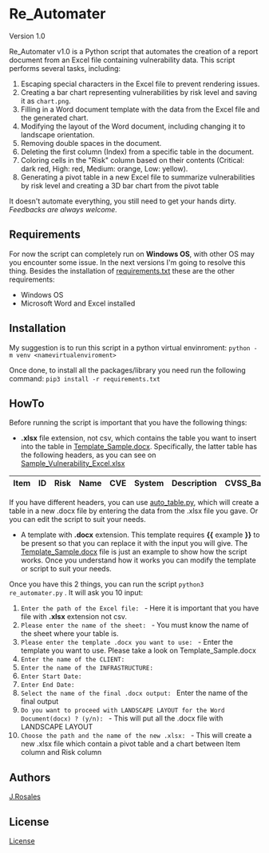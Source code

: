 # Re_Automater

Version 1.0

Re_Automater v1.0 is a Python script that automates the creation of a report document from an Excel file containing vulnerability data. This script performs several tasks, including:

1. Escaping special characters in the Excel file to prevent rendering issues.
2. Creating a bar chart representing vulnerabilities by risk level and saving it as `chart.png`.
3. Filling in a Word document template with the data from the Excel file and the generated chart.
4. Modifying the layout of the Word document, including changing it to landscape orientation.
5. Removing double spaces in the document.
6. Deleting the first column (Index) from a specific table in the document.
7. Coloring cells in the "Risk" column based on their contents (Critical: dark red, High: red, Medium: orange, Low: yellow).
8. Generating a pivot table in a new Excel file to summarize vulnerabilities by risk level and creating a 3D bar chart from the pivot table

It doesn't automate everything, you still need to get your hands dirty.
*Feedbacks are always welcome.*

## Requirements

For now the script can completely run on **Windows OS**, with other OS may you encounter some issue. In the next versions I'm going to resolve this thing.
Besides the installation of [requirements.txt](requirements.txt) these are the other requirements:

- Windows OS
- Microsoft Word and Excel installed


## Installation

My suggestion is to run this script in a python virtual envinroment:
`python -m venv <namevirtualenviroment>`

Once done, to install all the packages/library you need run the following command:
`pip3 install -r requirements.txt`

## HowTo

Before running the script is important that you have the following things:

-  **.xlsx** file extension, not csv, which contains the table you want to insert into the table in [Template_Sample.docx](template/Template_Sample.docx). Specifically, the latter table has the following headers, as you can see on [Sample_Vulnerability_Excel.xlsx](template/Sample_Vulnerability_Excel.xlsx)

| Item | ID  | Risk | Name | CVE | System | Description | CVSS_Base_Score | CVSS_Temporal_Score | Solution |
| ---- | --- | ---- | ---- | --- | ------ | ----------- | --------------- | ------------------- | -------- |


If you have different headers, you can use [auto_table.py](auto_table), which will create a table in a new .docx file by entering the data from the .xlsx file you gave. Or you can edit the script to suit your needs.

- A template with **.docx** extension. This template requires **{{** example **}}** to be present so that you can replace it with the input you will give. The [Template_Sample.docx](template/Template_Sample.docx) file is just an example to show how the script works. Once you understand how it works you can modify the template or script to suit your needs.

Once you have this 2 things, you can run the script `python3 re_automater.py` .
It will ask you 10 input:

1) `Enter the path of the Excel file: ` - Here it is important that you have file with **.xlsx** extension not csv.
2) `Please enter the name of the sheet: ` - You must know the name of the sheet where your table is.
3) `Please enter the template .docx you want to use: ` - Enter the template you want to use. Please take a look on Template_Sample.docx
4) `Enter the name of the CLIENT: `
5) `Enter the name of the INFRASTRUCTURE: `
6) `Enter Start Date: `
7) `Enter End Date:  `
8) `Select the name of the final .docx output: ` Enter the name of the final output
9) `Do you want to proceed with LANDSCAPE LAYOUT for the Word Document(docx) ? (y/n): ` - This will put all the .docx file with LANDSCAPE LAYOUT
10) `Choose the path and the name of the new .xlsx: ` - This will create a new .xlsx file which contain a pivot table and a chart between Item column and Risk column

## Authors

 [J.Rosales](https://it.linkedin.com/in/johnchri-rosales31)

## License

[License](LICENSE)





